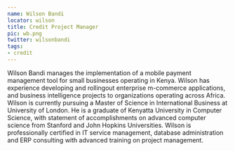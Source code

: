 ```yaml
---
name: Wilson Bandi
locator: wilson
title: Credit Project Manager
pic: wb.png
twitter: wilsonbandi
tags: 
- credit
---
```

Wilson Bandi manages the implementation of a mobile payment management tool for small businesses operating in Kenya. Wilson has experience developing and rollingout enterprise m-commerce applications, and business intelligence projects to organizations operating across Africa. Wilson is currently pursuing a Master of Science in International Business at University of London. He is a graduate of Kenyatta University in Computer Science, with statement of accomplishments on advanced computer science from Stanford and John Hopkins Universities.  Wilson is professionally certified in IT service management, database administration and ERP consulting with advanced training on project management.